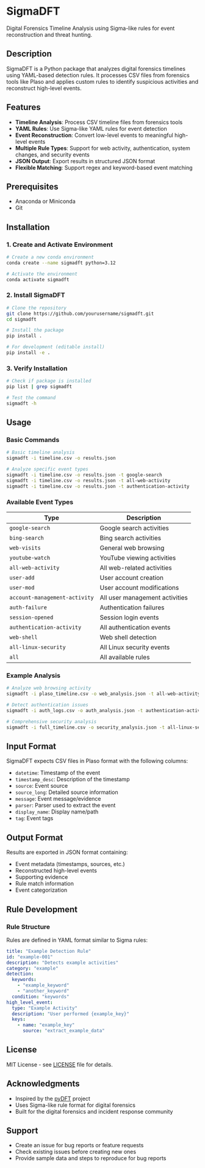 # SigmaDFT

Digital Forensics Timeline Analysis using Sigma-like rules for event reconstruction and threat hunting.

## Description

SigmaDFT is a Python package that analyzes digital forensics timelines using YAML-based detection rules. It processes CSV files from forensics tools like Plaso and applies custom rules to identify suspicious activities and reconstruct high-level events.

## Features

- **Timeline Analysis**: Process CSV timeline files from forensics tools
- **YAML Rules**: Use Sigma-like YAML rules for event detection  
- **Event Reconstruction**: Convert low-level events to meaningful high-level events
- **Multiple Rule Types**: Support for web activity, authentication, system changes, and security events
- **JSON Output**: Export results in structured JSON format
- **Flexible Matching**: Support regex and keyword-based event matching

## Prerequisites

- Anaconda or Miniconda
- Git

## Installation

### 1. Create and Activate Environment

```bash
# Create a new conda environment
conda create --name sigmadft python=3.12

# Activate the environment
conda activate sigmadft
```

### 2. Install SigmaDFT

```bash
# Clone the repository
git clone https://github.com/yourusername/sigmadft.git
cd sigmadft

# Install the package
pip install .

# For development (editable install)
pip install -e .
```

### 3. Verify Installation

```bash
# Check if package is installed
pip list | grep sigmadft

# Test the command
sigmadft -h
```

## Usage

### Basic Commands

```bash
# Basic timeline analysis
sigmadft -i timeline.csv -o results.json

# Analyze specific event types
sigmadft -i timeline.csv -o results.json -t google-search
sigmadft -i timeline.csv -o results.json -t all-web-activity
sigmadft -i timeline.csv -o results.json -t authentication-activity

```

### Available Event Types

| Type | Description |
|------|-------------|
| `google-search` | Google search activities |
| `bing-search` | Bing search activities |
| `web-visits` | General web browsing |
| `youtube-watch` | YouTube viewing activities |
| `all-web-activity` | All web-related activities |
| `user-add` | User account creation |
| `user-mod` | User account modifications |
| `account-management-activity` | All user management activities |
| `auth-failure` | Authentication failures |
| `session-opened` | Session login events |
| `authentication-activity` | All authentication events |
| `web-shell` | Web shell detection |
| `all-linux-security` | All Linux security events |
| `all` | All available rules |

### Example Analysis

```bash
# Analyze web browsing activity
sigmadft -i plaso_timeline.csv -o web_analysis.json -t all-web-activity

# Detect authentication issues
sigmadft -i auth_logs.csv -o auth_analysis.json -t authentication-activity

# Comprehensive security analysis
sigmadft -i full_timeline.csv -o security_analysis.json -t all-linux-security
```

## Input Format

SigmaDFT expects CSV files in Plaso format with the following columns:

- `datetime`: Timestamp of the event
- `timestamp_desc`: Description of the timestamp
- `source`: Event source
- `source_long`: Detailed source information
- `message`: Event message/evidence
- `parser`: Parser used to extract the event
- `display_name`: Display name/path
- `tag`: Event tags

## Output Format

Results are exported in JSON format containing:

- Event metadata (timestamps, sources, etc.)
- Reconstructed high-level events
- Supporting evidence
- Rule match information
- Event categorization

## Rule Development

### Rule Structure

Rules are defined in YAML format similar to Sigma rules:

```yaml
title: "Example Detection Rule"
id: "example-001"
description: "Detects example activities"
category: "example"
detection:
  keywords:
    - "example_keyword"
    - "another_keyword"
  condition: "keywords"
high_level_event:
  type: "Example Activity"
  description: "User performed {example_key}"
  keys:
    - name: "example_key"
      source: "extract_example_data"
```

## License

MIT License - see [LICENSE](LICENSE) file for details.

## Acknowledgments

- Inspired by the [pyDFT](https://bitbucket.org/chrishargreaves/pydft-analysers) project
- Uses Sigma-like rule format for digital forensics
- Built for the digital forensics and incident response community

## Support

- Create an issue for bug reports or feature requests
- Check existing issues before creating new ones
- Provide sample data and steps to reproduce for bug reports
